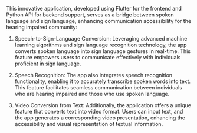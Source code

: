 This innovative application, developed using Flutter for the frontend and Python API for backend support, serves as a bridge between spoken language and sign language, enhancing communication accessibility for the hearing impaired community:

1. Speech-to-Sign-Language Conversion: Leveraging advanced machine learning algorithms and sign language recognition technology, the app converts spoken language into sign language gestures in real-time. This feature empowers users to communicate effectively with individuals proficient in sign language.

2. Speech Recognition: The app also integrates speech recognition functionality, enabling it to accurately transcribe spoken words into text. This feature facilitates seamless communication between individuals who are hearing impaired and those who use spoken language.

3. Video Conversion from Text: Additionally, the application offers a unique feature that converts text into video format. Users can input text, and the app generates a corresponding video presentation, enhancing the accessibility and visual representation of textual information.
